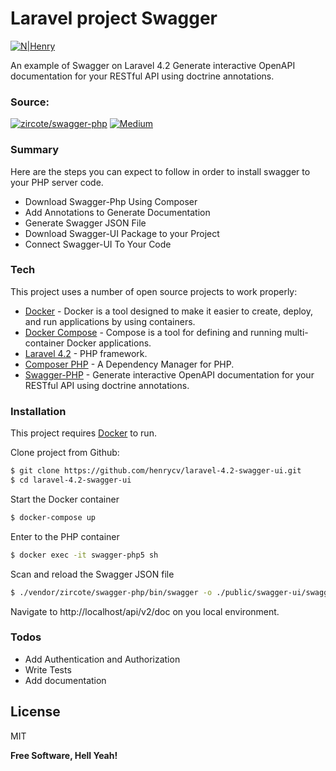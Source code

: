 # Laravel project Swagger

[![N|Henry](https://image4.owler.com/logo/gohenry_owler_20181119_120021_large.png)](https://about.me/henrycv)

An example of Swagger on Laravel 4.2
Generate interactive OpenAPI documentation for your RESTful API using doctrine annotations.

### Source:
[![zircote/swagger-php](https://github.githubassets.com/favicons/favicon.png)](https://github.com/zircote/swagger-php)
[![Medium](https://cdn-images-1.medium.com/fit/c/60/60/1*8I-HPL0bfoIzGied-dzOvA.png)](https://medium.com/@tatianaensslin/how-to-add-swagger-ui-to-php-server-code-f1610c01dc03) 

### Summary

Here are the steps you can expect to follow in order to install swagger to your PHP server code.

* Download Swagger-Php Using Composer
* Add Annotations to Generate Documentation
* Generate Swagger JSON File
* Download Swagger-UI Package to your Project
* Connect Swagger-UI To Your Code
### Tech

This project uses a number of open source projects to work properly:

* [Docker](https://docs.docker.com/get-started/) - Docker is a tool designed to make it easier to create, deploy, and run applications by using containers. 
* [Docker Compose](https://docs.docker.com/compose/) - Compose is a tool for defining and running multi-container Docker applications. 
* [Laravel 4.2](https://laravel.com/docs/4.2/installation) - PHP framework.
* [Composer PHP](https://getcomposer.org/) - A Dependency Manager for PHP.
* [Swagger-PHP](https://zircote.github.io/swagger-php) - Generate interactive OpenAPI documentation for your RESTful API using doctrine annotations.

### Installation

This project requires [Docker](https://docs.docker.com/get-docker/) to run.

Clone project from Github:

```sh
$ git clone https://github.com/henrycv/laravel-4.2-swagger-ui.git
$ cd laravel-4.2-swagger-ui
```

Start the Docker container

```sh
$ docker-compose up
```

Enter to the PHP container

```sh
$ docker exec -it swagger-php5 sh
```

Scan and reload the Swagger JSON file

```sh
$ ./vendor/zircote/swagger-php/bin/swagger -o ./public/swagger-ui/swagger.json
```

Navigate to http://localhost/api/v2/doc on you local environment.

### Todos

 - Add Authentication and Authorization
 - Write Tests
 - Add documentation

License
----

MIT


**Free Software, Hell Yeah!**

[//]: # (These are reference links used in the body of this note and get stripped out when the markdown processor does its job. There is no need to format nicely because it shouldn't be seen. Thanks SO - http://stackoverflow.com/questions/4823468/store-comments-in-markdown-syntax)

   [dill]: <https://github.com/joemccann/dillinger>
   [git-repo-url]: <https://github.com/joemccann/dillinger.git>
   [john gruber]: <http://daringfireball.net>
   [df1]: <http://daringfireball.net/projects/markdown/>
   [markdown-it]: <https://github.com/markdown-it/markdown-it>
   [Ace Editor]: <http://ace.ajax.org>
   [node.js]: <http://nodejs.org>
   [Twitter Bootstrap]: <http://twitter.github.com/bootstrap/>
   [jQuery]: <http://jquery.com>
   [@tjholowaychuk]: <http://twitter.com/tjholowaychuk>
   [express]: <http://expressjs.com>
   [AngularJS]: <http://angularjs.org>
   [Gulp]: <http://gulpjs.com>

   [PlDb]: <https://github.com/joemccann/dillinger/tree/master/plugins/dropbox/README.md>
   [PlGh]: <https://github.com/joemccann/dillinger/tree/master/plugins/github/README.md>
   [PlGd]: <https://github.com/joemccann/dillinger/tree/master/plugins/googledrive/README.md>
   [PlOd]: <https://github.com/joemccann/dillinger/tree/master/plugins/onedrive/README.md>
   [PlMe]: <https://github.com/joemccann/dillinger/tree/master/plugins/medium/README.md>
   [PlGa]: <https://github.com/RahulHP/dillinger/blob/master/plugins/googleanalytics/README.md>
